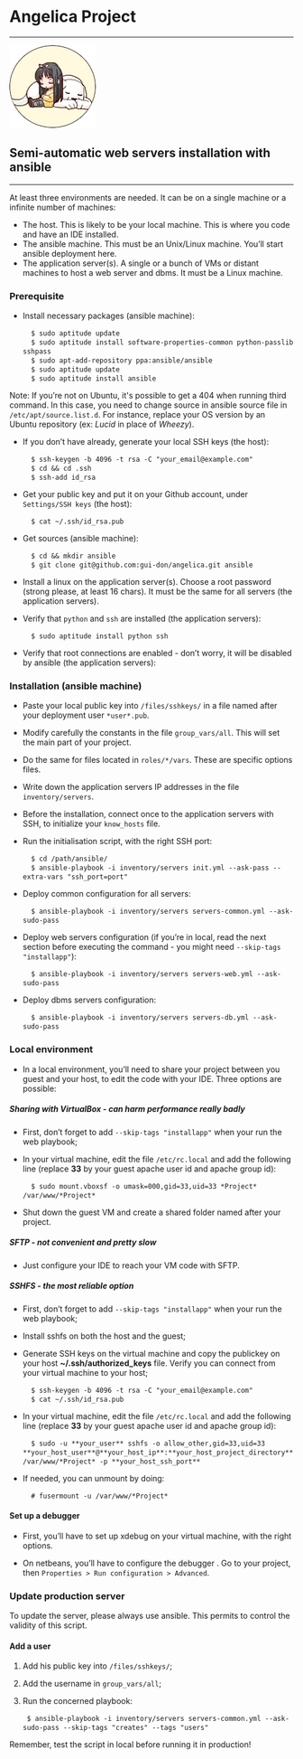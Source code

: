 # Angelica Project #
---

___________________________________![angelica](ange.png)___________________________________

## Semi-automatic web servers installation with ansible ##

---

At least three environments are needed. It can be on a single machine or a infinite number of machines:

- The host. This is likely to be your local machine. This is where you code and have an IDE installed.
- The ansible machine. This must be an Unix/Linux machine. You’ll start ansible deployment here.
- The application server(s). A single or a bunch of VMs or distant machines to host a web server and dbms. It must be a Linux machine.


### Prerequisite ###

- Install necessary packages (ansible machine):

        $ sudo aptitude update
        $ sudo aptitude install software-properties-common python-passlib sshpass
        $ sudo apt-add-repository ppa:ansible/ansible
        $ sudo aptitude update
        $ sudo aptitude install ansible

Note: If you’re not on Ubuntu, it's possible to get a 404 when running third command. In this case, you need to change source in ansible source file in `/etc/apt/source.list.d`. For instance, replace your OS version by an Ubuntu repository (ex: *Lucid* in place of *Wheezy*).

- If you don’t have already, generate your local SSH keys (the host):

        $ ssh-keygen -b 4096 -t rsa -C "your_email@example.com"
        $ cd && cd .ssh
        $ ssh-add id_rsa

- Get your public key and put it on your Github account, under `Settings/SSH keys` (the host):

        $ cat ~/.ssh/id_rsa.pub

- Get sources (ansible machine):

        $ cd && mkdir ansible
        $ git clone git@github.com:gui-don/angelica.git ansible

- Install a linux on the application server(s). Choose a root password (strong please, at least 16 chars). It must be the same for all servers (the application servers).

- Verify that `python` and `ssh` are installed (the application servers):

        $ sudo aptitude install python ssh

- Verify that root connections are enabled - don’t worry, it will be disabled by ansible (the application servers):

### Installation (ansible machine) ###

- Paste your local public key into `/files/sshkeys/` in a file named after your deployment user `*user*.pub`.

- Modify carefully the constants in the file `group_vars/all`. This will set the main part of your project.

- Do the same for files located in `roles/*/vars`. These are specific options files.

- Write down the application servers IP addresses in the file `inventory/servers`.

- Before the installation, connect once to the application servers with SSH, to initialize your `know_hosts` file.

- Run the initialisation script, with the right SSH port:

        $ cd /path/ansible/
        $ ansible-playbook -i inventory/servers init.yml --ask-pass --extra-vars "ssh_port=port"

- Deploy common configuration for all servers:

        $ ansible-playbook -i inventory/servers servers-common.yml --ask-sudo-pass

- Deploy web servers configuration (if you’re in local, read the next section before executing the command - you might need `--skip-tags "installapp"`):

        $ ansible-playbook -i inventory/servers servers-web.yml --ask-sudo-pass

- Deploy dbms servers configuration:

        $ ansible-playbook -i inventory/servers servers-db.yml --ask-sudo-pass

### Local environment ###

- In a local environment, you’ll need to share your project between you guest and your host, to edit the code with your IDE. Three options are possible:

##### Sharing with VirtualBox - can harm performance really badly #####

- First, don’t forget to add `--skip-tags "installapp"` when your run the web playbook;

- In your virtual machine, edit the file `/etc/rc.local` and add the following line (replace **33** by your guest apache user id and apache group id):

        $ sudo mount.vboxsf -o umask=000,gid=33,uid=33 *Project* /var/www/*Project*

- Shut down the guest VM and create a shared folder named after your project.

##### SFTP - not convenient and pretty slow #####

- Just configure your IDE to reach your VM code with SFTP.

##### SSHFS - the most reliable option #####

- First, don’t forget to add `--skip-tags "installapp"` when your run the web playbook;

- Install sshfs on both the host and the guest;

- Generate SSH keys on the virtual machine and copy the publickey on your host **~/.ssh/authorized_keys** file. Verify you can connect from your virtual machine to your host;

        $ ssh-keygen -b 4096 -t rsa -C "your_email@example.com"
        $ cat ~/.ssh/id_rsa.pub

- In your virtual machine, edit the file `/etc/rc.local` and add the following line (replace **33** by your guest apache user id and apache group id):

        $ sudo -u **your_user** sshfs -o allow_other,gid=33,uid=33 **your_host_user**@**your_host_ip**:**your_host_project_directory** /var/www/*Project* -p **your_host_ssh_port**

- If needed, you can unmount by doing:

        # fusermount -u /var/www/*Project*

#### Set up a debugger ####

- First, you’ll have to set up xdebug on your virtual machine, with the right options.

- On netbeans, you’ll have to configure the debugger . Go to your project, then `Properties > Run configuration > Advanced`.

### Update production server ###

To update the server, please always use ansible. This permits to control the validity of this script.

#### Add a user ####

1. Add his public key into `/files/sshkeys/`;

2. Add the username in `group_vars/all`;

3. Run the concerned playbook:

        $ ansible-playbook -i inventory/servers servers-common.yml --ask-sudo-pass --skip-tags "creates" --tags "users"

Remember, test the script in local before running it in production!
